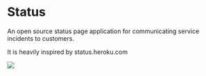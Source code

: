 # Status

An open source status page application for communicating service incidents to customers.

It is heavily inspired by status.heroku.com

![](https://raw.githubusercontent.com/owainlewis/status/master/public/images/preview.png)


